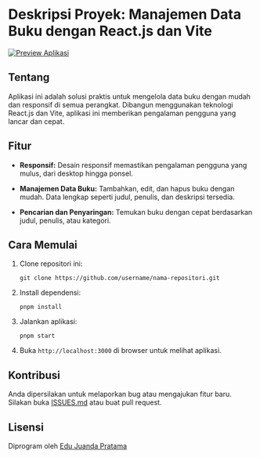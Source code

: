 # Deskripsi Proyek: Manajemen Data Buku dengan React.js dan Vite

[![Preview Aplikasi](link_ke_gambar_preview.png)](https://private-user-images.githubusercontent.com/155618959/323615348-6f3b7133-28f0-4347-946d-6b9e6eb4c874.png?jwt=eyJhbGciOiJIUzI1NiIsInR5cCI6IkpXVCJ9.eyJpc3MiOiJnaXRodWIuY29tIiwiYXVkIjoicmF3LmdpdGh1YnVzZXJjb250ZW50LmNvbSIsImtleSI6ImtleTUiLCJleHAiOjE3MTM0NDYwNDQsIm5iZiI6MTcxMzQ0NTc0NCwicGF0aCI6Ii8xNTU2MTg5NTkvMzIzNjE1MzQ4LTZmM2I3MTMzLTI4ZjAtNDM0Ny05NDZkLTZiOWU2ZWI0Yzg3NC5wbmc_WC1BbXotQWxnb3JpdGhtPUFXUzQtSE1BQy1TSEEyNTYmWC1BbXotQ3JlZGVudGlhbD1BS0lBVkNPRFlMU0E1M1BRSzRaQSUyRjIwMjQwNDE4JTJGdXMtZWFzdC0xJTJGczMlMkZhd3M0X3JlcXVlc3QmWC1BbXotRGF0ZT0yMDI0MDQxOFQxMzA5MDRaJlgtQW16LUV4cGlyZXM9MzAwJlgtQW16LVNpZ25hdHVyZT1jNzhmMWJlMTY0YWRiN2Q4NmM3MTA5MTM3YTUxNDBmMGIwYTQ3YmZmYTFlNzEyNzdkMjcxM2Y3ZmJiOTViNGY3JlgtQW16LVNpZ25lZEhlYWRlcnM9aG9zdCZhY3Rvcl9pZD0wJmtleV9pZD0wJnJlcG9faWQ9MCJ9.cQAs6DoIWBDJDTTtbz5i0Q86uAVt9b7xGkwyRdYonQ4)

## Tentang

Aplikasi ini adalah solusi praktis untuk mengelola data buku dengan mudah dan responsif di semua perangkat. Dibangun menggunakan teknologi React.js dan Vite, aplikasi ini memberikan pengalaman pengguna yang lancar dan cepat.

## Fitur

- **Responsif:** Desain responsif memastikan pengalaman pengguna yang mulus, dari desktop hingga ponsel.
  
- **Manajemen Data Buku:** Tambahkan, edit, dan hapus buku dengan mudah. Data lengkap seperti judul, penulis, dan deskripsi tersedia.

- **Pencarian dan Penyaringan:** Temukan buku dengan cepat berdasarkan judul, penulis, atau kategori.

## Cara Memulai

1. Clone repositori ini:

    ```
    git clone https://github.com/username/nama-repositori.git
    ```

2. Install dependensi:

    ```
    pnpm install
    ```

3. Jalankan aplikasi:

    ```
    pnpm start
    ```

4. Buka `http://localhost:3000` di browser untuk melihat aplikasi.

## Kontribusi

Anda dipersilakan untuk melaporkan bug atau mengajukan fitur baru. Silakan buka [ISSUES.md](link_ke_issues.md) atau buat pull request.

## Lisensi

Diprogram oleh [Edu Juanda Pratama](https://github.com/yastar123)
